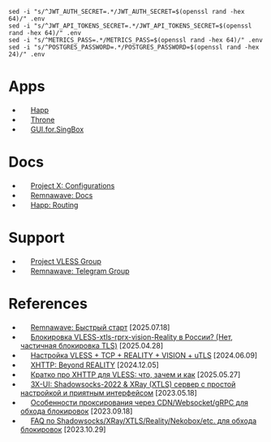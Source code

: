 ```shell
sed -i "s/^JWT_AUTH_SECRET=.*/JWT_AUTH_SECRET=$(openssl rand -hex 64)/" .env
sed -i "s/^JWT_API_TOKENS_SECRET=.*/JWT_API_TOKENS_SECRET=$(openssl rand -hex 64)/" .env
sed -i "s/^METRICS_PASS=.*/METRICS_PASS=$(openssl rand -hex 64)/" .env
sed -i "s/^POSTGRES_PASSWORD=.*/POSTGRES_PASSWORD=$(openssl rand -hex 24)/" .env
```

# Apps

- <img src="https://avatars.githubusercontent.com/u/195639782" width="16"/> [Happ](https://github.com/Happ-proxy)
- <img src="https://raw.githubusercontent.com/throneproj/Throne/refs/heads/dev/res/public/Throne.png" width="16"/> [Throne](https://github.com/throneproj/Throne/releases/latest)
- <img src="https://raw.githubusercontent.com/GUI-for-Cores/GUI.for.SingBox/refs/heads/main/build/appicon.png" width="16"/> [GUI.for.SingBox](https://github.com/GUI-for-Cores/GUI.for.SingBox/releases/latest)

# Docs

- <img src="https://xtls.github.io/logo.png" width="16"/> [Project X: Configurations](https://xtls.github.io/en/config/)
- <img src="https://remna.st/img/logo.svg" width="16"/> [Remnawave: Docs](https://remna.st/docs/overview/introduction)
- <img src="https://avatars.githubusercontent.com/u/195639782" width="16"/> [Happ: Routing](https://www.happ.su/main/dev-docs/routing)

# Support

- <img src="https://upload.wikimedia.org/wikipedia/commons/8/82/Telegram_logo.svg" width="16"/> [Project VLESS Group](https://t.me/projectVless)
- <img src="https://upload.wikimedia.org/wikipedia/commons/8/82/Telegram_logo.svg" width="16"/> [Remnawave: Telegram Group](https://t.me/+cAFRGkqSWJcxNjE6)

# References

- <img src="https://remna.st/img/logo.svg" width="16"/> [Remnawave: Быстрый старт](https://remna.st/blog/learn) [2025.07.18]
- <img src="https://ntc.party/uploads/default/optimized/1X/c3dcc2e0e229cb0e06f291b5459ba086b1452779_2_180x180.png" width="16"/> [Блокировка VLESS-xtls-rprx-vision-Reality в России? (Нет, частичная блокировка TLS)](https://ntc.party/t/16061) [2025.04.28]
- <img src="https://upload.wikimedia.org/wikipedia/commons/9/91/Octicons-mark-github.svg" width="16"/> [Настройка VLESS + TCP + REALITY + VISION + uTLS](https://github.com/XTLS/Xray-core/discussions/3518) [2024.06.09]
- <img src="https://upload.wikimedia.org/wikipedia/commons/9/91/Octicons-mark-github.svg" width="16"/> [XHTTP: Beyond REALITY](https://github.com/XTLS/Xray-core/discussions/4113) [2024.12.05]
- <img src="https://assets.habr.com/habr-web/img/favicons/apple-touch-icon-256.png" width="16"/> [Кратко про XHTTP для VLESS: что, зачем и как](https://habr.com/ru/articles/913324/) [2025.05.27]
- <img src="https://assets.habr.com/habr-web/img/favicons/apple-touch-icon-256.png" width="16"/> [3X-UI: Shadowsocks-2022 & XRay (XTLS) сервер с простой настройкой и приятным интерфейсом](https://habr.com/ru/articles/735536/) [2023.05.18]
- <img src="https://assets.habr.com/habr-web/img/favicons/apple-touch-icon-256.png" width="16"/> [Особенности проксирования через CDN/Websocket/gRPC для обхода блокировок](https://habr.com/ru/articles/761798/) [2023.09.18]
- <img src="https://assets.habr.com/habr-web/img/favicons/apple-touch-icon-256.png" width="16"/> [FAQ по Shadowsocks/XRay/XTLS/Reality/Nekobox/etc. для обхода блокировок](https://habr.com/ru/articles/770400/) [2023.10.29]



